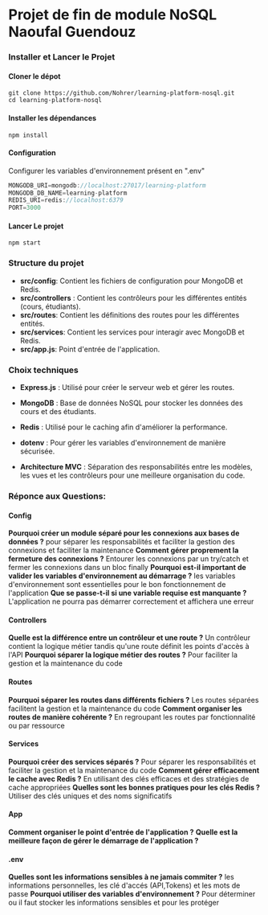 # Projet de fin de module NoSQL Naoufal Guendouz

### Installer et Lancer le Projet
#### Cloner le dépot
```shell
git clone https://github.com/Nohrer/learning-platform-nosql.git
cd learning-platform-nosql
```

#### Installer les dépendances
```shell
npm install
```

#### Configuration
Configurer les variables d'environnement présent en ".env"
```javascript
MONGODB_URI=mongodb://localhost:27017/learning-platform
MONGODB_DB_NAME=learning-platform
REDIS_URI=redis://localhost:6379
PORT=3000
```

#### Lancer Le projet
```shell
npm start
```

### Structure du projet

- **src/config**: Contient les fichiers de configuration pour MongoDB et Redis.
- **src/controllers** : Contient les contrôleurs pour les différentes entités (cours, étudiants).
- **src/routes**: Contient les définitions des routes pour les différentes entités.
- **src/services**: Contient les services pour interagir avec MongoDB et Redis.
- **src/app.js**: Point d'entrée de l'application.

### Choix techniques
- **Express.js** : Utilisé pour créer le serveur web et gérer les routes.

- **MongoDB** : Base de données NoSQL pour stocker les données des cours et des étudiants.
- **Redis** : Utilisé pour le caching afin d'améliorer la performance.
- **dotenv** : Pour gérer les variables d'environnement de manière sécurisée.
- **Architecture MVC** : Séparation des responsabilités entre les modèles, les vues et les contrôleurs pour une meilleure organisation du code.

### Réponce aux Questions:

#### Config
**Pourquoi créer un module séparé pour les connexions aux bases de données ?**
pour séparer les responsabilités et faciliter la gestion des connexions et faciliter la maintenance
**Comment gérer proprement la fermeture des connexions ?**
Entourer les connexions par un try/catch et fermer les connexions dans un bloc finally
**Pourquoi est-il important de valider les variables d'environnement au démarrage ?**
les variables d'environnement sont essentielles pour le bon fonctionnement de l'application
**Que se passe-t-il si une variable requise est manquante ?**
L'application ne pourra pas démarrer correctement et affichera une erreur

#### Controllers
**Quelle est la différence entre un contrôleur et une route ?**
Un contrôleur contient la logique métier tandis qu'une route définit les points d'accès à l'API
**Pourquoi séparer la logique métier des routes ?**
Pour faciliter la gestion et la maintenance du code

#### Routes
**Pourquoi séparer les routes dans différents fichiers ?**
Les routes séparées facilitent la gestion et la maintenance du code
**Comment organiser les routes de manière cohérente ?**
En regroupant les routes par fonctionnalité ou par ressource

#### Services
**Pourquoi créer des services séparés ?**
Pour séparer les responsabilités et faciliter la gestion et la maintenance du code
**Comment gérer efficacement le cache avec Redis ?**
En utilisant des clés efficaces et des stratégies de cache appropriées
**Quelles sont les bonnes pratiques pour les clés Redis ?**
Utiliser des clés uniques et des noms significatifs

#### App
**Comment organiser le point d'entrée de l'application ?**
**Quelle est la meilleure façon de gérer le démarrage de l'application ?**

#### .env
**Quelles sont les informations sensibles à ne jamais commiter ?**
les informations personnelles, les clé d'accés (API,Tokens) et les mots de passe
**Pourquoi utiliser des variables d'environnement ?**
Pour déterminer ou il faut stocker les informations sensibles et pour les protéger

